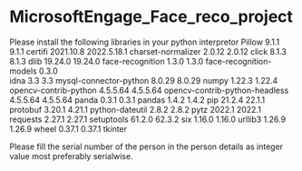 # MicrosoftEngage_Face_reco_project
Please install the following libraries in your python interpretor
Pillow	9.1.1	9.1.1
certifi	2021.10.8	2022.5.18.1
charset-normalizer	2.0.12	2.0.12
click	8.1.3	8.1.3
dlib	19.24.0	19.24.0
face-recognition	1.3.0	1.3.0
face-recognition-models	0.3.0	
idna	3.3	3.3
mysql-connector-python	8.0.29	8.0.29
numpy	1.22.3	1.22.4
opencv-contrib-python	4.5.5.64	4.5.5.64
opencv-contrib-python-headless	4.5.5.64	4.5.5.64
panda	0.3.1	0.3.1
pandas	1.4.2	1.4.2
pip	21.2.4	22.1.1
protobuf	3.20.1	4.21.1
python-dateutil	2.8.2	2.8.2
pytz	2022.1	2022.1
requests	2.27.1	2.27.1
setuptools	61.2.0	62.3.2
six	1.16.0	1.16.0
urllib3	1.26.9	1.26.9
wheel	0.37.1	0.37.1
tkinter


Please fill the serial number of the person in the person details as integer value most preferably serialwise.
